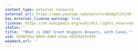 ```yaml
---
content_type: external-resource
external_url: https://www.youtube.com/watch?v=WsDgfC3SjhM
has_external_license_warning: true
license: https://en.wikipedia.org/wiki/All_rights_reserved
status: ''
title: '"What is UbD? Grant Wiggins Answers, with Cases."'
uid: 5d3825ba-8084-4a8d-a3aa-16259a32cdfe
wayback_url: ''
---
```

